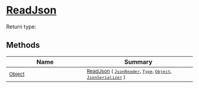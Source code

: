 # [ReadJson](./FeatureDescriptorTJsonConverter-100664024.md)


Return type:
## Methods

| Name | Summary | 
| --- | --- | 
| <sub>[Object](https://docs.microsoft.com/en-us/dotnet/api/System.Object)</sub><img width=200/>| <sub>[ReadJson](./FeatureDescriptorTJsonConverter-100664024.md) ( [`JsonReader`](./FeatureDescriptorTJsonConverter-100664024.md), [`Type`](https://docs.microsoft.com/en-us/dotnet/api/System.Type), [`Object`](https://docs.microsoft.com/en-us/dotnet/api/System.Object), [`JsonSerializer`](./FeatureDescriptorTJsonConverter-100664024.md) )</sub>| <br>


